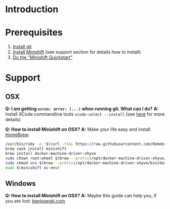 # Introduction
# Prerequisites
1. [Install git](https://git-scm.com/downloads)
2. [Install Minishift](https://docs.openshift.org/latest/minishift/getting-started/installing.html) (see support section for details how to install)
3. [Do the "Minishift Quickstart"](https://docs.openshift.org/latest/minishift/getting-started/quickstart.html)

# Support

## OSX
**Q: I am getting ```xcrun: error: (...)``` when running git. What can I do?**
**A:** Install XCode commandline tools ```xcode-select --install``` (see [here]( https://stackoverflow.com/questions/32893412/command-line-tools-not-working-os-x-el-capitan-macos-sierra-macos-high-sierra/32894314#32894314) for more details)


**Q: How to install Minishift on OSX?**
**A:** Make your life easy and install [HomeBrew](https://brew.sh/index_de.html):
```bash
/usr/bin/ruby -e "$(curl -fsSL https://raw.githubusercontent.com/Homebrew/install/master/install)"
brew cask install minishift
brew install docker-machine-driver-xhyve
sudo chown root:wheel $(brew --prefix)/opt/docker-machine-driver-xhyve/bin/docker-machine-driver-xhyve
sudo chmod u+s $(brew --prefix)/opt/docker-machine-driver-xhyve/bin/docker-machine-driver-xhyve
eval $(minishift oc-env)
```

## Windows
**Q: How to install Minishift on OSX?**
**A:** Maybe this guide can help you, if you are lost: [bierkowski.com](https://bierkowski.com/minishift-setup-on-windows/)
